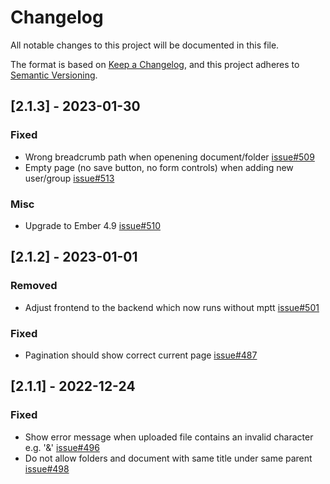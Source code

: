 # Changelog
All notable changes to this project will be documented in this file.

The format is based on [Keep a Changelog](https://keepachangelog.com/en/1.0.0/),
and this project adheres to [Semantic Versioning](https://semver.org/spec/v2.0.0.html).

<!-- towncrier release notes start -->

## [2.1.3] - 2023-01-30


### Fixed

- Wrong breadcrumb path when openening document/folder [issue#509](https://github.com/ciur/papermerge/issues/509)
- Empty page (no save button, no form controls) when adding new user/group [issue#513](https://github.com/ciur/papermerge/issues/513)


### Misc

- Upgrade to Ember 4.9 [issue#510](https://github.com/ciur/papermerge/issues/510)


## [2.1.2] - 2023-01-01


### Removed

- Adjust frontend to the backend which now runs without mptt [issue#501](https://github.com/ciur/papermerge/issues/501)


### Fixed

- Pagination should show correct current page [issue#487](https://github.com/ciur/papermerge/issues/487)


## [2.1.1] - 2022-12-24


### Fixed

- Show error message when uploaded file contains an invalid character e.g. '&' [issue#496](https://github.com/ciur/papermerge/issues/496)
- Do not allow folders and document with same title under same parent [issue#498](https://github.com/ciur/papermerge/issues/498)
